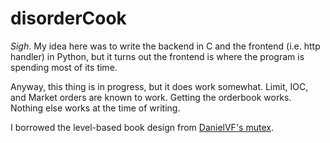# disorderCook

*Sigh*. My idea here was to write the backend in C and the frontend (i.e. http handler) in Python, but it turns out the frontend is where the program is spending most of its time.

Anyway, this thing is in progress, but it does work somewhat. Limit, IOC, and Market orders are known to work. Getting the orderbook works. Nothing else works at the time of writing.

I borrowed the level-based book design from [DanielVF's mutex](https://github.com/DanielVF/Mutex).

